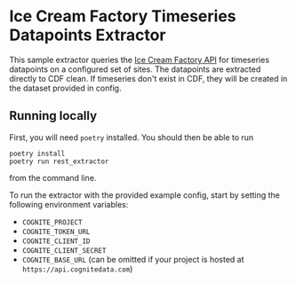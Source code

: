 Ice Cream Factory Timeseries Datapoints Extractor
=================

This sample extractor queries the [Ice Cream Factory API](https://ice-cream-factory.inso-internal.cognite.ai/docs#)
for timeseries datapoints on a configured set of sites. The datapoints are extracted directly to CDF clean. 
If timeseries don't exist in CDF, they will be created in the dataset provided in config. 

## Running locally
First, you will need `poetry` installed. You should then be able to run

```
poetry install
poetry run rest_extractor
```

from the command line.

To run the extractor with the provided example config, start by setting the
following environment variables:

 * `COGNITE_PROJECT`
 * `COGNITE_TOKEN_URL`
 * `COGNITE_CLIENT_ID`
 * `COGNITE_CLIENT_SECRET`
 * `COGNITE_BASE_URL` (can be omitted if your project is hosted at
   `https://api.cognitedata.com`)
